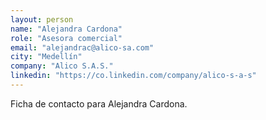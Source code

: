 ```yaml
---
layout: person
name: "Alejandra Cardona"
role: "Asesora comercial"
email: "alejandrac@alico-sa.com"
city: "Medellín"
company: "Alico S.A.S."
linkedin: "https://co.linkedin.com/company/alico-s-a-s"
---
```


Ficha de contacto para Alejandra Cardona.
